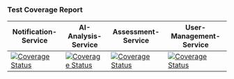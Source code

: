 ### Test Coverage Report
| Notification-Service | AI-Analysis-Service | Assessment-Service | User-Management-Service |
|----------------------|---------------------|--------------------|-------------------------|
| [![Coverage Status](https://coveralls.io/repos/github/AmaliTech-Training-Academy/talentradar-notification-service-rw/badge.svg)](https://coveralls.io/github/AmaliTech-Training-Academy/talentradar-notification-service-rw) | [![Coverage Status](https://coveralls.io/repos/github/AmaliTech-Training-Academy/talentradar-ai-analysis-service-rw/badge.svg)](https://coveralls.io/github/AmaliTech-Training-Academy/talentradar-ai-analysis-service-rw) | [![Coverage Status](https://coveralls.io/repos/github/AmaliTech-Training-Academy/talentradar-assessment-service-rw/badge.svg)](https://coveralls.io/github/AmaliTech-Training-Academy/talentradar-assessment-service-rw) | [![Coverage Status](https://coveralls.io/repos/github/AmaliTech-Training-Academy/talentradar-user-management-service-rw/badge.svg)](https://coveralls.io/github/AmaliTech-Training-Academy/talentradar-user-management-service-rw) |
